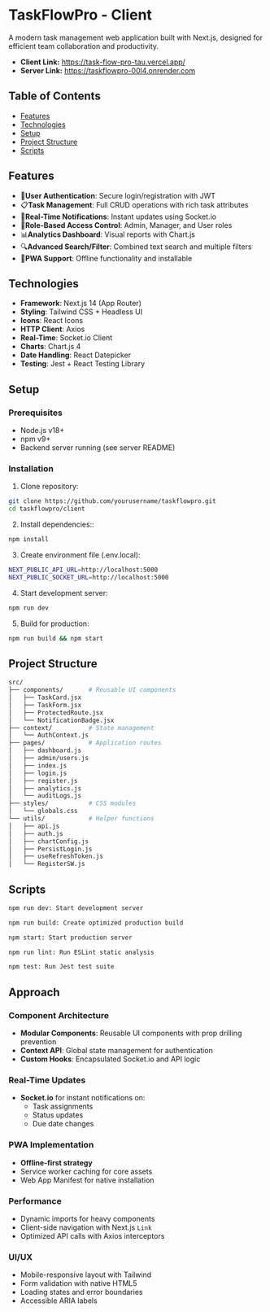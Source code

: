 # TaskFlowPro - Client

A modern task management web application built with Next.js, designed for efficient team collaboration and productivity.

- **Client Link:** https://task-flow-pro-tau.vercel.app/
- **Server Link:** https://taskflowpro-00l4.onrender.com

## Table of Contents
- [Features](#features)
- [Technologies](#technologies)
- [Setup](#setup)
- [Project Structure](#project-structure)
- [Scripts](#scripts)

## Features

- 🔐**User Authentication**: Secure login/registration with JWT
- 📋**Task Management**: Full CRUD operations with rich task attributes
- 🔔**Real-Time Notifications**: Instant updates using Socket.io
- 👥**Role-Based Access Control**: Admin, Manager, and User roles
- 📊**Analytics Dashboard**: Visual reports with Chart.js
- 🔍**Advanced Search/Filter**: Combined text search and multiple filters
- 📱**PWA Support**: Offline functionality and installable

## Technologies

- **Framework**: Next.js 14 (App Router)
- **Styling**: Tailwind CSS + Headless UI
- **Icons**: React Icons
- **HTTP Client**: Axios
- **Real-Time**: Socket.io Client
- **Charts**: Chart.js 4
- **Date Handling**: React Datepicker
- **Testing**: Jest + React Testing Library

## Setup

### Prerequisites
- Node.js v18+
- npm v9+
- Backend server running (see server README)

### Installation
1. Clone repository:
```bash
git clone https://github.com/yourusername/taskflowpro.git
cd taskflowpro/client
```
2. Install dependencies::
```bash
npm install
```
3. Create environment file (.env.local):
```bash
NEXT_PUBLIC_API_URL=http://localhost:5000
NEXT_PUBLIC_SOCKET_URL=http://localhost:5000
```

4. Start development server:
```bash
npm run dev
```

5. Build for production:

```bash
npm run build && npm start
```

## Project Structure

```bash
src/
├── components/       # Reusable UI components
│   ├── TaskCard.jsx
│   ├── TaskForm.jsx
│   ├── ProtectedRoute.jsx
│   └── NotificationBadge.jsx
├── context/          # State management
│   └── AuthContext.js
├── pages/            # Application routes
│   ├── dashboard.js
│   ├── admin/users.js
│   ├── index.js
│   ├── login.js
│   ├── register.js
│   ├── analytics.js
│   └── auditLogs.js
├── styles/           # CSS modules
│   └── globals.css
└── utils/            # Helper functions
│   ├── api.js
│   ├── auth.js
│   ├── chartConfig.js
│   ├── PersistLogin.js
│   ├── useRefreshToken.js
│   └── RegisterSW.js
```

## Scripts

```bash
npm run dev: Start development server

npm run build: Create optimized production build

npm start: Start production server

npm run lint: Run ESLint static analysis

npm test: Run Jest test suite
```
## Approach

### Component Architecture
- **Modular Components**: Reusable UI components with prop drilling prevention  
- **Context API**: Global state management for authentication  
- **Custom Hooks**: Encapsulated Socket.io and API logic  

### Real-Time Updates
- **Socket.io** for instant notifications on:  
  - Task assignments  
  - Status updates  
  - Due date changes  

### PWA Implementation
- **Offline-first strategy**  
- Service worker caching for core assets  
- Web App Manifest for native installation  

### Performance
- Dynamic imports for heavy components  
- Client-side navigation with Next.js `Link`  
- Optimized API calls with Axios interceptors  

### UI/UX
- Mobile-responsive layout with Tailwind  
- Form validation with native HTML5  
- Loading states and error boundaries  
- Accessible ARIA labels  

